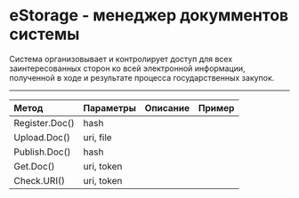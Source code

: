
# eStorage - менеджер докумментов системы

Система организовывает и контролирует доступ для всех заинтересованных сторон ко всей электронной информации, полученной в ходе и результате процесса государственных закупок.

[](/resources/funcionalRequirements.csv?r=2-3 "Основные функциональные требования к компоненту")

---

|  **Метод** | **Параметры** | **Описание** | **Пример** |
| :--- | :--- | :--- |:--- |
|  Register.Doc()  |  hash |  |   | 
|  Upload.Doc()| uri, file |  | 
|  Publish.Doc()  |  hash |  |   | 
|  Get.Doc()| uri, token |  | 
|  Check.URI()| uri, token |  | 
